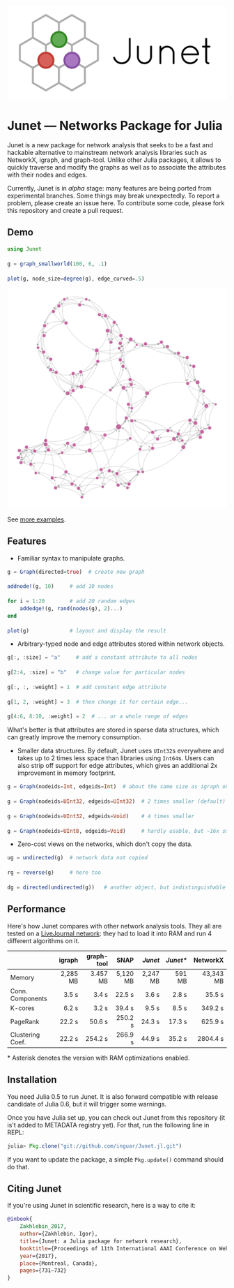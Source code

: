 ![logo](./doc/readme/logo.svg)

# Junet — Networks Package for Julia

Junet is a new package for network analysis that seeks
to be a fast and hackable alternative to mainstream network analysis
libraries such as NetworkX, igraph, and graph-tool.
Unlike other Julia packages, it allows to quickly traverse and modify
the graphs as well as to associate the attributes with their nodes and edges.

Currently, Junet is in *alpha* stage: many features are being ported from
experimental branches. Some things may break unexpectedly.
To report a problem, please create an issue here. To contribute some code, please fork this repository and create a pull request.


## Demo

```julia
using Junet

g = graph_smallworld(100, 6, .1)

plot(g, node_size=degree(g), edge_curved=.5)
```

![plot](./doc/readme/test.svg)

See [more examples](https://github.com/inguar/Junet-demos).


## Features

* Familiar syntax to manipulate graphs.

```julia
g = Graph(directed=true)  # create new graph

addnode!(g, 10)     # add 10 nodes

for i = 1:20        # add 20 random edges
    addedge!(g, rand(nodes(g), 2)...)
end

plot(g)             # layout and display the result
```

* Arbitrary-typed node and edge attributes stored within network objects.

```julia
g[:, :size] = "a"     # add a constant attribute to all nodes

g[2:4, :size] = "b"   # change value for particular nodes

g[:, :, :weight] = 1  # add constant edge attribute

g[1, 2, :weight] = 3  # then change it for certain edge...

g[4:6, 8:10, :weight] = 2  # ... or a whole range of edges
```

What's better is that attributes are stored in sparse data structures,
which can greatly improve the memory consumption.

* Smaller data structures. By default, Junet uses `UInt32`s everywhere
and takes up to 2 times less space than libraries using `Int64`s.
Users can also strip off support for edge attributes, which gives
an additional 2x improvement in memory footprint.

```julia
g = Graph(nodeids=Int, edgeids=Int)  # about the same size as igraph on 64-bit machines

g = Graph(nodeids=UInt32, edgeids=UInt32)  # 2 times smaller (default)

g = Graph(nodeids=UInt32, edgeids=Void)    # 4 times smaller

g = Graph(nodeids=UInt8, edgeids=Void)     # hardly usable, but ~16x smaller!
```

* Zero-cost views on the networks, which don't copy the data.

```julia
ug = undirected(g)  # network data not copied

rg = reverse(g)     # here too

dg = directed(undirected(g))   # another object, but indistinguishable from g
```


## Performance

Here's how Junet compares with other network analysis tools.
They all are tested on a [LiveJournal network](https://snap.stanford.edu/data/soc-LiveJournal1.html):
they had to load it into RAM and run 4 different algorithms on it.

|                  | igraph   | graph-tool | SNAP     | *Junet*  | *Junet\** | NetworkX  |
|------------------|---------:|-----------:|---------:|---------:|----------:|----------:|
| Memory           | 2,285 MB | 3.457 MB   | 5,120 MB | 2,247 MB | 591 MB    | 43,343 MB |
| Conn. Components | 3.5 s    | 3.4 s      | 22.5 s   | 3.6 s    | 2.8 s     | 35.5 s    |
| K-cores          | 6.2 s    | 3.2 s      | 39.4 s   | 9.5 s    | 8.5 s     | 349.2 s   |
| PageRank         | 22.2 s   | 50.6 s     | 250.2 s  | 24.3 s   | 17.3 s    | 625.9 s   |
| Clustering Coef. | 22.2 s   | 254.2 s    | 266.9 s  | 44.9 s   | 35.2 s    | 2804.4 s  |

\* Asterisk denotes the version with RAM optimizations enabled.


## Installation

You need Julia 0.5 to run Junet. It is also forward compatible with release candidate of Julia 0.6, but it will trigger some warnings.

Once you have Julia set up, you can check out Junet from this repository (it is't added to METADATA registry yet). For that, run the following line in REPL:

```julia
julia> Pkg.clone("git://github.com/inguar/Junet.jl.git")
```

If you want to update the package, a simple `Pkg.update()` command should do that.


## Citing Junet

If you're using Junet in scientific research, here is a way to cite it:

```bibtex
@inbook{
    Zakhlebin_2017,
    author={Zakhlebin, Igor},
    title={Junet: a Julia package for network research},
    booktitle={Proceedings of 11th International AAAI Conference on Web and Social Media (ICWSM-17)},
    year={2017},
    place={Montreal, Canada},
    pages={731–732}
}
```
